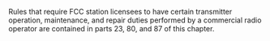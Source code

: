 Rules that require FCC station licensees to have certain transmitter operation, maintenance, and repair duties performed by a commercial radio operator are contained in parts 23, 80, and 87 of this chapter.

